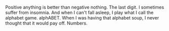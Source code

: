 Positive anything is better than negative nothing.
The last digit.
I sometimes suffer from insomnia. And when I can't fall asleep, I play what I call the alphabet game.
alphABET.
When I was having that alphabet soup, I never thought that it would pay off.
Numbers.
